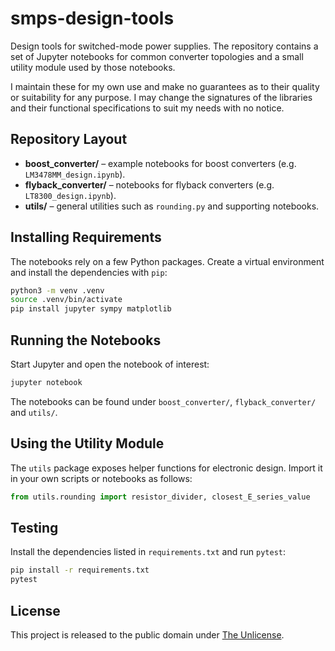 # smps-design-tools

Design tools for switched-mode power supplies.  The repository contains a set of
Jupyter notebooks for common converter topologies and a small utility module
used by those notebooks.

I maintain these for my own use and make no guarantees as to their quality or
suitability for any purpose.  I may change the signatures of the libraries 
and their functional specifications to suit my needs with no notice.

## Repository Layout

- **boost_converter/** – example notebooks for boost converters (e.g. `LM3478MM_design.ipynb`).
- **flyback_converter/** – notebooks for flyback converters (e.g. `LT8300_design.ipynb`).
- **utils/** – general utilities such as `rounding.py` and supporting notebooks.

## Installing Requirements

The notebooks rely on a few Python packages.  Create a virtual environment and
install the dependencies with `pip`:

```bash
python3 -m venv .venv
source .venv/bin/activate
pip install jupyter sympy matplotlib
```

## Running the Notebooks

Start Jupyter and open the notebook of interest:

```bash
jupyter notebook
```

The notebooks can be found under `boost_converter/`, `flyback_converter/` and
`utils/`.

## Using the Utility Module

The `utils` package exposes helper functions for electronic design.  Import it
in your own scripts or notebooks as follows:

```python
from utils.rounding import resistor_divider, closest_E_series_value
```

## Testing

Install the dependencies listed in `requirements.txt` and run `pytest`:

```bash
pip install -r requirements.txt
pytest
```

## License

This project is released to the public domain under [The Unlicense](LICENSE).
